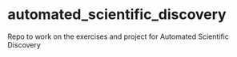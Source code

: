 # automated_scientific_discovery
Repo to work on the exercises and project for Automated Scientific Discovery
